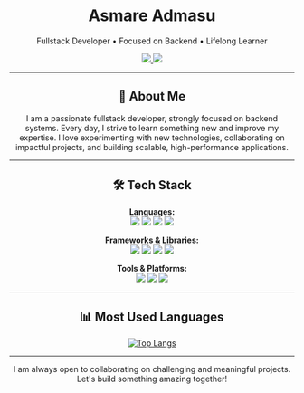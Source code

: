 <div align="center">

<h1>Asmare Admasu</h1>
<p>Fullstack Developer • Focused on Backend • Lifelong Learner</p>

<a href="mailto:asmareadmasu0@gmail.com">
    <img src="https://img.shields.io/badge/|-gmail-blue?logo=gmail&style=for-the-badge"/>
</a>
<a href="https://www.linkedin.com/in/asm2212" target="_blank">
    <img src="https://img.shields.io/badge/%7C-linkedin-blue?style=for-the-badge&logo=linkedin"/>
</a> 

---

## 🚀 About Me

I am a passionate fullstack developer, strongly focused on backend systems. Every day, I strive to learn something new and improve my expertise. I love experimenting with new technologies, collaborating on impactful projects, and building scalable, high-performance applications.

---

## 🛠️ Tech Stack

**Languages:**  
<img src="https://img.shields.io/badge/-Go-00ADD8?logo=go&logoColor=white&style=flat-square"/> 
<img src="https://img.shields.io/badge/-TypeScript-3178c6?logo=typescript&logoColor=white&style=flat-square"/>
<img src="https://img.shields.io/badge/-Dart-0175C2?logo=dart&logoColor=white&style=flat-square"/>
<img src="https://img.shields.io/badge/-Bash-4EAA25?logo=gnu-bash&logoColor=white&style=flat-square"/>

**Frameworks & Libraries:**  
<img src="https://img.shields.io/badge/-Flutter-02569B?logo=flutter&logoColor=white&style=flat-square"/>
<img src="https://img.shields.io/badge/-Next.js-000?logo=nextdotjs&logoColor=white&style=flat-square"/>
<img src="https://img.shields.io/badge/-NestJS-E0234E?logo=nestjs&logoColor=white&style=flat-square"/>
<img src="https://img.shields.io/badge/-Nuxt-00DC82?logo=nuxt.js&logoColor=white&style=flat-square"/>

**Tools & Platforms:**  
<img src="https://img.shields.io/badge/-Docker-2496ED?logo=docker&logoColor=white&style=flat-square"/>
<img src="https://img.shields.io/badge/-GraphQL-E10098?logo=graphql&logoColor=white&style=flat-square"/>
<img src="https://img.shields.io/badge/-Kubernetes-326CE5?logo=kubernetes&logoColor=white&style=flat-square"/>

---

## 📊 Most Used Languages

[![Top Langs](https://github-readme-stats.vercel.app/api/top-langs/?username=asm2212&layout=compact&hide=html,css&langs_count=8)](https://github.com/asm2212/github-readme-stats)

---

I am always open to collaborating on challenging and meaningful projects. Let's build something amazing together!
</div>
